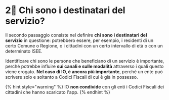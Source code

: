 # 2⃣ Chi sono i destinatari del servizio?

Il secondo passaggio consiste nel definire **chi sono i destinatari del servizio** in questione: potrebbero essere, per esempio, i residenti di un certo Comune o Regione, o i cittadini con un certo intervallo di età o con un determinato ISEE.&#x20;

Identificare chi sono le persone che beneficiano di un servizio è importante, perché potrebbe influire **sui canali e sulle modalità** attraverso i quali questo viene erogato. **Nel caso di IO, è ancora più importante**, perché un ente può scrivere solo e soltanto a Codici Fiscali di cui è già in possesso.&#x20;

{% hint style="warning" %}
IO **non condivide** con gli enti i Codici Fiscali dei cittadini che hanno scaricato l'app.
{% endhint %}

